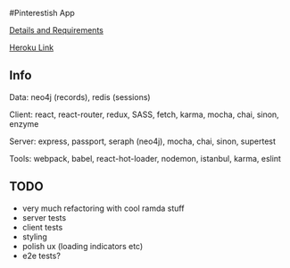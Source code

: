 #Pinterestish App

[Details and Requirements](https://www.freecodecamp.com/challenges/build-a-pinterest-clone)

[Heroku Link](https://jomcode-fcc-pinterest.herokuapp.com)

## Info
Data: neo4j (records), redis (sessions)

Client: react, react-router, redux, SASS, fetch, karma, mocha, chai, sinon, enzyme

Server: express, passport, seraph (neo4j), mocha, chai, sinon, supertest

Tools: webpack, babel, react-hot-loader, nodemon, istanbul, karma, eslint

## TODO
- very much refactoring with cool ramda stuff
- server tests
- client tests
- styling
- polish ux (loading indicators etc)
- e2e tests?
